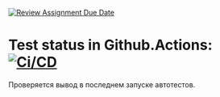 [![Review Assignment Due Date](https://classroom.github.com/assets/deadline-readme-button-24ddc0f5d75046c5622901739e7c5dd533143b0c8e959d652212380cedb1ea36.svg)](https://classroom.github.com/a/3co7c-dw)
# Test status in Github.Actions: [![Ci/CD](../../actions/workflows/ci.yaml/badge.svg?branch=main&event=workflow_dispatch)](../../actions/workflows/ci.yaml)

Проверяется вывод в последнем запуске автотестов. 
